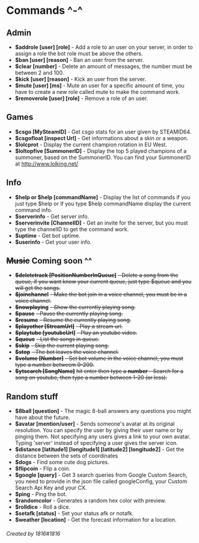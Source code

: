 # Commands ^-^

## Admin

* **$addrole [user] [role]** - Add a role to an user on your server, in order to assign a role the bot role must be above the others.
* **$ban [user] [reason]** - Ban an user from the server.
* **$clear [number]** - Delete an amount of messages, the number must be between 2 and 100.
* **$kick [user] [reason]** - Kick an user from the server.
* **$mute [user] [ms]** - Mute an user for a specific amount of time, you have to create a new role called mute to make the command work.
* **$removerole [user] [role]** - Remove a role of an user.

## Games

* **$csgo [MySteamID]** - Get csgo stats for an user given by STEAMID64.
* **$csgofloat [inspect Url]** - Get informations about a skin or a weapon.
* **$lolcprot** - Display the current champion rotation in EU West.
* **$loltopfive [SummonerID]** - Display the top 5 played champions of a summoner, based on the SummonerID. You can find your SummonerID at http://www.lolking.net/

## Info

* **$help or $help [commandName]** - Display the list of commands if you just type $help or if you type $help commandName display the current command info.
* **$serverinfo** - Get server info.
* **$serverinvite [ChannelID]** - Get an invite for the server, but you must type the channelID to get the command work.
* **$uptime** - Get bot uptime.
* **$userinfo** - Get your user info.

## ~~Music~~ **Coming soon** ^^

* **~~$deletetrack [PositionNumberInQueue]~~** ~~- Delete a song from the queue, if you want know your current queue, just type $queue and you will get the songs.~~
* **~~$joinchanne~~l** ~~- Make the bot join in a voice channel, you must be in a voice channel.~~
* **~~$nowplaying~~** ~~- Show the currently playing song.~~
* **~~$pause~~** ~~- Pause the currently playing song.~~
* **~~$resume~~** ~~- Resume the currently playing song.~~
* **~~$playother [StreamUrl]~~** ~~- Play a stream url.~~
* **~~$playtube [youtubeUrl]~~** ~~- Play an youtube video.~~
* **~~$queue~~** ~~- List the songs in queue.~~
* **~~$skip~~** ~~- Skip the current playing song.~~
* **~~$stop~~** ~~- The bot leaves the voice channel.~~
* **~~$volume [Number]~~** ~~- Set bot volume in the voice channel, you must type a number betweem 0-200.~~
* **~~$ytsearch [SongName]~~** ~~hit enter then type a **number** - Search for a song on youtube, then type a number between 1-20 (or less).~~

## Random stuff

* **$8ball [question]** - The magic 8-ball answers any questions you might have about the future.
* **$avatar [mention/user]** - Sends someone's avatar at its original resolution. You can specify the user by giving their user name or by pinging them. Not specifying any users gives a link to your own avatar. Typing 'server' instead of specifying a user gives the server icon.
* **$distance [latitude1] [longitude1] [latitude2] [longitude2]** - Get the distance between the sets of coordinates
* **$dogs** - Find some cute dog pictures.
* **$flipcoin** - Flip a coin.
* **$google [query]** - Get 3 search queries from Google Custom Search, you need to provide in the json file called googleConfig, your Custom Search Api Key and your CX.
* **$ping** - Ping the bot.
* **$randomcolor** - Generates a random hex color with preview.
* **$rolldice** - Roll a dice.
* **$setafk [status]** - Set your status afk or notafk.
* **$weather [location]** - Get the forecast information for a location.

###### Created by 1816#1816
